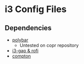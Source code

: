 # i3 Config Files

## Dependencies
* [polybar](https://github.com/jaagr/polybar)
    * Untested on copr repository
* [i3-gap & rofi](http://copr-fe.cloud.fedoraproject.org/coprs/gregw/i3desktop/)
* [compton](https://copr.fedorainfracloud.org/coprs/mrbloups/compton/)

